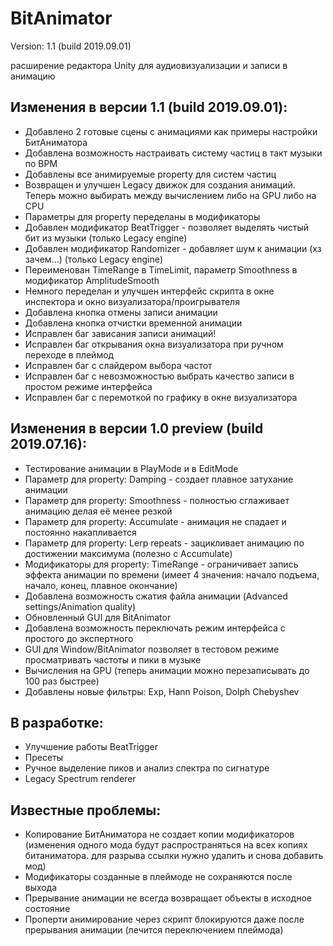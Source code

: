 # BitAnimator
Version: 1.1 (build 2019.09.01)

расширение редактора Unity для аудиовизуализации и записи в анимацию

Изменения в версии 1.1 (build 2019.09.01):
---
* Добавлено 2 готовые сцены с анимациями как примеры настройки БитАниматора
* Добавлена возможность настраивать систему частиц в такт музыки по BPM
* Добавлены все анимируемые property для систем частиц
* Возвращен и улучшен Legacy движок для создания анимаций. Теперь можно выбирать между вычислением либо на GPU либо на CPU
* Параметры для property переделаны в модификаторы
* Добавлен модификатор BeatTrigger - позволяет выделять чистый бит из музыки (только Legacy engine)
* Добавлен модификатор Randomizer - добавляет шум к анимации (хз зачем...) (только Legacy engine)
* Переименован TimeRange в TimeLimit, параметр Smoothness в модификатор AmplitudeSmooth
* Немного переделан и улучшен интерфейс скрипта в окне инспектора и окно визуализатора/проигрывателя
* Добавлена кнопка отмены записи анимации
* Добавлена кнопка отчистки временной анимации
* Исправлен баг зависания записи анимаций!
* Исправлен баг открывания окна визуализатора при ручном переходе в плеймод
* Исправлен баг с слайдером выбора частот
* Исправлен баг с невозможностью выбрать качество записи в простом режиме интерфейса
* Исправлен баг с перемоткой по графику в окне визуализатора

Изменения в версии 1.0 preview (build 2019.07.16):
---
* Тестирование анимации в PlayMode и в EditMode
* Параметр для property: Damping - создает плавное затухание анимации 
* Параметр для property: Smoothness - полностью сглаживает анимацию делая её менее резкой
* Параметр для property: Accumulate - анимация не спадает и постоянно накапливается
* Параметр для property: Lerp repeats - зацикливает анимацию по достижении максимума (полезно с Accumulate)
* Модификаторы для property: TimeRange - ограничивает запись эффекта анимации по времени (имеет 4 значения: начало подъема, начало, конец, плавное окончание)
* Добавлена возможность сжатия файла анимации (Advanced settings/Animation quality)
* Обновленный GUI для BitAnimator
* Добавлена возможность переключать режим интерфейса с простого до экспертного
* GUI для Window/BitAnimator позволяет в тестовом режиме просматривать частоты и пики в музыке
* Вычисления на GPU (теперь анимации можно перезаписывать до 100 раз быстрее)
* Добавлены новые фильтры: Exp, Hann Poison, Dolph Chebyshev

В разработке:
---
* Улучшение работы BeatTrigger
* Пресеты
* Ручное выделение пиков и анализ спектра по сигнатуре
* Legacy Spectrum renderer

Известные проблемы:
---
* Копирование БитАниматора не создает копии модификаторов (изменения одного мода будут распространяться на всех копиях битаниматора. для разрыва ссылки нужно удалить и снова добавить мод)
* Модификаторы созданные в плеймоде не сохраняются после выхода
* Прерывание анимации не всегда возвращает объекты в исходное состояние
* Проперти анимирование через скрипт блокируются даже после прерывания анимации (лечится переключением плеймода)
